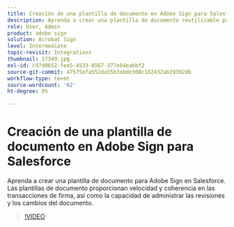 ```yaml
---
title: Creación de una plantilla de documento en Adobe Sign para Salesforce
description: Aprenda a crear una plantilla de documento reutilizable para proporcionar velocidad y coherencia
role: User, Admin
product: adobe sign
solution: Acrobat Sign
level: Intermediate
topic-revisit: Integrations
thumbnail: 17349.jpg
exl-id: c97d0652-fee5-4533-8567-377e04eabbf2
source-git-commit: 47575efa552da55b3ebde308c182432ab29392db
workflow-type: tm+mt
source-wordcount: '62'
ht-degree: 0%

---
```


# Creación de una plantilla de documento en Adobe Sign para Salesforce

Aprenda a crear una plantilla de documento para Adobe Sign en Salesforce. Las plantillas de documento proporcionan velocidad y coherencia en las transacciones de firma, así como la capacidad de administrar las revisiones y los cambios del documento.

>[!VIDEO](https://video.tv.adobe.com/v/17349?hidetitle=true)
